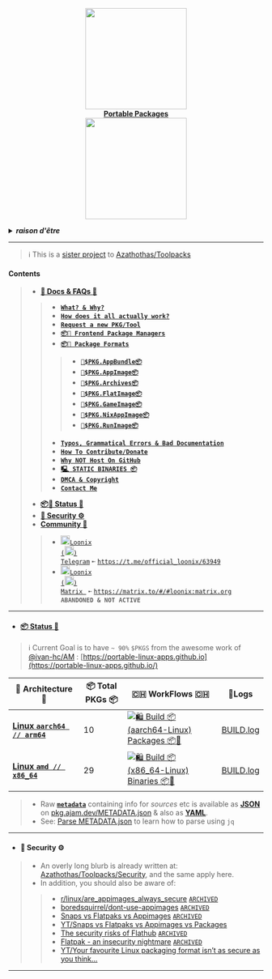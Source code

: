 <p align="center">
    <a href="https://huggingface.co/datasets/Azathothas/Toolpacks-Extras/tree/main">
        <img src="https://github.com/user-attachments/assets/673198c0-0db3-4aee-9e5d-3234e364fdfa" width="200"></a>
    <br>
    <b><strong> <a href="https://github.com/Azathothas/Toolpacks-Extras">Portable Packages</a></code></strong></b>
    <br>
  <img src="https://github.com/user-attachments/assets/a02386d8-61c1-4479-ae75-66485a7ceb4f" width="200" />
</p>

<!-- Crude Attempt at Humor -->
<details>
  <summary><b><i>raison d'être</i></b></summary>
  <a href="https://www.reddit.com/r/github/comments/1at9br4/i_am_new_to_github_and_i_have_lots_to_say/" target="_blank">
    <img src="https://github.com/user-attachments/assets/c8b22bea-a88d-48f8-b4d2-61284320d87f" alt="Inspiration Image">
  </a>
  <a href="https://github.com/sherlock-project/sherlock/issues/2011" target="_blank">
    <img src="https://github.com/user-attachments/assets/5a08ecaa-a412-4eaf-a9e8-1214455a6368" alt="Inspiration Image">
  </a>    
</details>

---
> ℹ️ This is a [sister project](https://github.com/Azathothas/Toolpacks/issues/28) to [Azathothas/Toolpacks](https://github.com/Azathothas/Toolpacks)
#### Contents
> - [**📖 Docs & FAQs 📖**](https://github.com/Azathothas/Toolpacks-Extras/tree/main/Docs)
> > - [**`What? & Why?`**](https://github.com/Azathothas/Toolpacks-Extras/blob/main/Docs/README.md#what--why)
> > - [**`How does it all actually work?`**](https://github.com/Azathothas/Toolpacks-Extras/tree/main/Docs#how-does-it-all-work)
> > - [**`Request a new PKG/Tool`**](https://github.com/Azathothas/Toolpacks-Extras/tree/main/Docs#how-to-add-request-a-new-a-pkgtool)
> > - [**`📦📀 Frontend Package Managers`**](https://github.com/Azathothas/Toolpacks-Extras/tree/main/Docs#-frontend-package-managers-)
> > - [**`📦📀 Package Formats`**](https://github.com/Azathothas/Toolpacks-Extras/tree/main/Docs)
> > > - [**`📀$PKG.AppBundle📦`**](https://github.com/Azathothas/Toolpacks-Extras/blob/main/Docs/APPBUNDLES.md)
> > > - [**`📀$PKG.AppImage📦`**](https://github.com/Azathothas/Toolpacks-Extras/blob/main/Docs/APPIMAGES.md)
> > > - [**`📀$PKG.Archives📦`**](https://github.com/Azathothas/Toolpacks-Extras/blob/main/Docs/ARCHIVES.md)
> > > - [**`📀$PKG.FlatImage📦`**](https://github.com/Azathothas/Toolpacks-Extras/blob/main/Docs/FLATIMAGES.md)
> > > - [**`📀$PKG.GameImage📦`**](https://github.com/Azathothas/Toolpacks-Extras/blob/main/Docs/GAMEIMAGES.md)
> > > - [**`📀$PKG.NixAppImage📦`**](https://github.com/Azathothas/Toolpacks-Extras/blob/main/Docs/NIXAPPIMAGES.md)
> > > - [**`📀$PKG.RunImage📦`**](https://github.com/Azathothas/Toolpacks-Extras/blob/main/Docs/RUNIMAGES.md) 
> > - [**`Typos, Grammatical Errors & Bad Documentation`**](https://github.com/Azathothas/Toolpacks-Extras/blob/main/Docs/README.md#typos-grammatical-errors--bad-documentation)
> > - [**`How To Contribute/Donate`**](https://github.com/Azathothas/Toolpacks-Extras/tree/main/Docs#how-to-contribute)
> > - [**`Why NOT Host On GitHub`**](https://github.com/Azathothas/Toolpacks-Extras/blob/main/Docs/README.md#why-not-host-on-github)
> > - [**`🖳 STATIC BINARIES 📦`**](https://github.com/Azathothas/Toolpacks)
> > - [**`DMCA & Copyright`**](https://github.com/Azathothas/Toolpacks-Extras/blob/main/Docs/README.md#dmca-copyright--cease--desist)
> > - [**`Contact Me`**](https://ajam.dev/contact)
> - [**📦📀 Status 🔖**](https://github.com/Azathothas/Toolpacks-Extras/tree/main#-status-)
> - [**🚧 Security ⚙️**](https://github.com/Azathothas/Toolpacks#-security-%EF%B8%8F)
> - [**Community 💬**](https://t.me/official_loonix/63949)
> > - <a href="https://t.me/official_loonix/63949"><img src="https://github.com/user-attachments/assets/2edc90b9-606e-4bfc-89f3-2a758b2f0377" width="18" height="18"><code>Loonix (<img src="https://github.com/user-attachments/assets/abc35eee-c9c9-4023-9035-d440b56cac4c" width="18" height="18">) Telegram</code></a> `➼` [`https://t.me/official_loonix/63949`](https://t.me/official_loonix/63949)
> > - <a href="https://matrix.to/#/#loonix:matrix.org"><img src="https://github.com/user-attachments/assets/1dcd4a64-2fec-4f4f-926a-e61313b6b646" width="18" height="18"><code>Loonix (<img src="https://github.com/user-attachments/assets/abc35eee-c9c9-4023-9035-d440b56cac4c" width="18" height="18">) Matrix </code></a> `➼` [`https://matrix.to/#/#loonix:matrix.org`](https://matrix.to/#/#loonix:matrix.org) **`ABANDONED & NOT ACTIVE`**
---
<!-- UPDATED DYNAMICALLY -->
- #### [📦 Status 🔖](https://trello.com/b/rxIHO8Zj/toolpacks-status)
> ℹ️ Current Goal is to have `~ 90%` `$PKGS` from the awesome work of [@ivan-hc/AM](https://github.com/ivan-hc/AM) : [https://portable-linux-apps.github.io](https://portable-linux-apps.github.io/)

| 🧰 Architecture 🧰 | 📦 Total PKGs 📦 | 🇨🇭 WorkFlows 🇨🇭 | 🧾Logs|
|---------------------|-----------------------|-----------------|------------------|
|[ **Linux `aarch64 // arm64`**](https://github.com/Azathothas/Toolpacks-Extras/tree/main/aarch64-Linux)| 10 | [![🛍️ Build 📦 (aarch64-Linux) Packages 📦📀](https://github.com/Azathothas/Toolpacks-Extras/actions/workflows/build_aarch64-Linux.yaml/badge.svg)](https://github.com/Azathothas/Toolpacks-Extras/actions/workflows/build_aarch64-Linux.yaml)|[BUILD.log](https://pkg.ajam.dev/aarch64-Linux/BUILD.log.txt)|
|[ **Linux `amd // x86_64`**](https://github.com/Azathothas/Toolpacks-Extras/tree/main/x86_64-Linux)| 29 | [![🛍️ Build 📦 (x86_64-Linux) Binaries 📦📀](https://github.com/Azathothas/Toolpacks-Extras/actions/workflows/build_x86_64-Linux.yaml/badge.svg)](https://github.com/Azathothas/Toolpacks-Extras/actions/workflows/build_x86_64-Linux.yaml)|[BUILD.log](https://pkg.ajam.dev/x86_64-Linux/BUILD.log.txt)|

> - Raw [**`metadata`**](https://pkg.ajam.dev/METADATA.json) containing info for _sources_ etc is available as [**JSON**](https://github.com/Azathothas/Toolpacks-Extras/blob/main/Docs/METADATA.md) on [pkg.ajam.dev/METADATA.json](https://pkg.ajam.dev/METADATA.json) & also as [**YAML**](https://raw.githubusercontent.com/Azathothas/Toolpacks-Extras/main/METADATA.yaml).
> - See: [Parse METADATA.json](https://github.com/Azathothas/Toolpacks-Extras/blob/main/Docs/METADATA.md#using-jq-to-parse-metadatajson) to learn how to parse using `jq`
---

- #### 🚧 Security ⚙️
> - An overly long blurb is already written at: [Azathothas/Toolpacks/Security](https://github.com/Azathothas/Toolpacks#-security-%EF%B8%8F), and the same apply here.
> - In addition, you should also be aware of:
> > - [r/linux/are_appimages_always_secure](https://www.reddit.com/r/linux/comments/14xww1m/are_appimages_always_secure/) [`ARCHIVED`](https://web.archive.org/web/2/https://www.reddit.com/r/linux/comments/14xww1m/are_appimages_always_secure/)
> > - [boredsquirrel/dont-use-appimages](https://github.com/boredsquirrel/dont-use-appimages) [`ARCHIVED`](https://web.archive.org/web/2/https://github.com/boredsquirrel/dont-use-appimages)
> > - [Snaps vs Flatpaks vs Appimages](https://medium.com/@journalehsan/snap-flatpak-and-appimage-which-one-is-better-dc36f7ff1720) [`ARCHIVED`](https://web.archive.org/web/20240710140620/https://medium.com/@journalehsan/snap-flatpak-and-appimage-which-one-is-better-dc36f7ff1720)
> > - [YT/Snaps vs Flatpaks vs Appimages vs Packages](https://www.youtube.com/watch?v=ikBPnYwnUMU)
> > - [The security risks of Flathub](https://blog.frehi.be/2023/04/23/the-security-risks-of-flathub/) [`ARCHIVED`](https://web.archive.org/web/20240925042807/https://blog.frehi.be/2023/04/23/the-security-risks-of-flathub/)
> > - [Flatpak - an insecurity nightmare](https://orowith2os.gitlab.io/posts/Flatpak-an-insecurity-nightmare/) [`ARCHIVED`](https://web.archive.org/web/20240520001227/https://orowith2os.gitlab.io/posts/Flatpak-an-insecurity-nightmare/)
> > - [YT/Your favourite Linux packaging format isn’t as secure as you think…](https://www.youtube.com/watch?v=xw3NxIWpylc)
---
